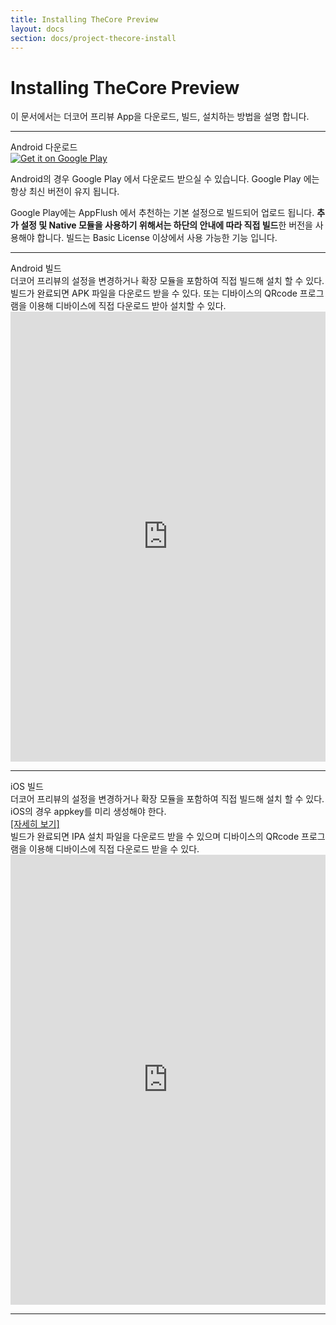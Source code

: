 ```yaml
---
title: Installing TheCore Preview
layout: docs
section: docs/project-thecore-install
---
```


Installing TheCore Preview
===================

이 문서에서는 더코어 프리뷰 App을 다운로드, 빌드, 설치하는 방법을 설명 합니다.

<hr/>
<div class="space33"></div>

<div class="title row">
	Android 다운로드
</div>

<a href="https://play.google.com/store/apps/details?id=com.appflush.thecore">
	<img alt="Get it on Google Play" src="https://developer.android.com/images/brand/en_generic_rgb_wo_45.png">
</a>

Android의 경우 Google Play 에서 다운로드 받으실 수 있습니다. Google Play 에는 항상 최신 버전이 유지 됩니다.

Google Play에는 AppFlush 에서 추천하는 기본 설정으로 빌드되어 업로드 됩니다. <strong>추가 설정 및 Native 모듈을 사용하기 위해서는 하단의 안내에 따라 직접 빌드</strong>한 버전을 사용해야 합니다. 빌드는 Basic License 이상에서 사용 가능한 기능 입니다.

<div class="space33"></div>
<hr/>
<div class="space33"></div>

<div class="title row">
	Android 빌드
</div>

<div class="explain row">
	<div class="detail col-xs-12 col-md-4">
		더코어 프리뷰의 설정을 변경하거나 확장 모듈을 포함하여 직접 빌드해 설치 할 수 있다.
		<div class="space11"></div>
		빌드가 완료되면 APK 파일을 다운로드 받을 수 있다. 또는 디바이스의 QRcode 프로그램을 이용해 디바이스에 직접 다운로드 받아 설치할 수 있다.
	</div>
	<div class="movie col-xs-12 col-md-8">
		<iframe class="thumbnail" id="ytplayer" type="text/html" width="100%" height="720"
src="https://www.youtube.com/embed/44bXJTL-z6Y?controls=1&enablejsapi=1&modestbranding=1&rel=0&showinfo=0&autohide=1&color=white&iv_load_policy=3&theme=light&vq=hd720"
frameborder="0" allowfullscreen></iframe>
	</div>
</div>

<div class="space11"></div>
<hr/>
<div class="space11"></div>

<div class="title row">
	iOS 빌드
</div>
<div class="explain row">
	<div class="detail col-xs-12 col-md-4">
		더코어 프리뷰의 설정을 변경하거나 확장 모듈을 포함하여 직접 빌드해 설치 할 수 있다.
		<div class="space11"></div>
		iOS의 경우 appkey를 미리 생성해야 한다.<br/>
		<a href="/docs/distribute-cert.html">[자세히 보기]</a>
		<div class="space11"></div>
		빌드가 완료되면 IPA 설치 파일을 다운로드 받을 수 있으며 디바이스의 QRcode 프로그램을 이용해 디바이스에 직접 다운로드 받을 수 있다.
	</div>
	<div class="movie col-xs-12 col-md-8">
		<iframe class="thumbnail" id="ytplayer" type="text/html" width="100%" height="720"
src="https://www.youtube.com/embed/OLuumtnV8I0?controls=1&enablejsapi=1&modestbranding=1&rel=0&showinfo=0&autohide=1&color=white&iv_load_policy=3&theme=light&vq=hd720"
frameborder="0" allowfullscreen></iframe>
	</div>
</div>

<div class="space11"></div>
<hr/>
<div class="space11"></div>
